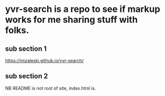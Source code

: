# yvr-search is a repo to see if markup works for me sharing stuff with folks.

<!-- START doctoc -->
<!-- END doctoc -->

## sub section 1

https://jmzaleski.github.io/yvr-search/

## sub section 2 
NB README is not root of site, index.html is.
